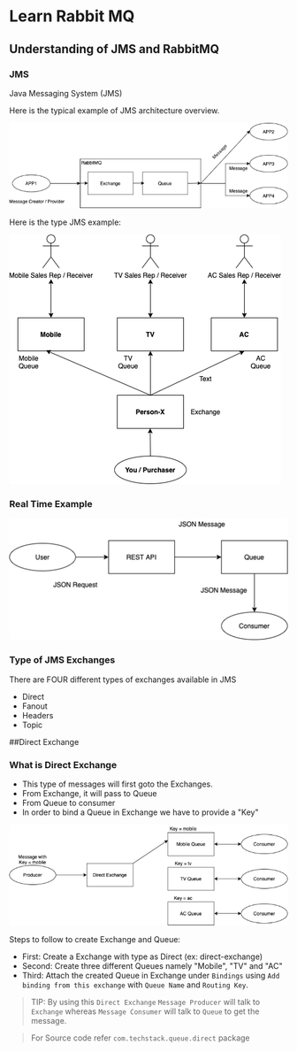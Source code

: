 # Learn Rabbit MQ

## Understanding of JMS and RabbitMQ

### JMS
Java Messaging System (JMS)

Here is the typical example of JMS architecture overview. 

![Alt](images/JavaMessageOverview.png)

Here is the type JMS example:

![Alt](images/JmsExample.png)

### Real Time Example

![Alt](images/RealTimeExample.png)

### Type of JMS Exchanges
There are FOUR different types of exchanges available in JMS
 - Direct
 - Fanout
 - Headers
 - Topic
 
##Direct Exchange
### What is Direct Exchange
- This type of messages will first goto the Exchanges.
- From Exchange, it will pass to Queue
- From Queue to consumer
- In order to bind a Queue in Exchange we have to provide a "Key"

![Alt](images/DirectExchange.png)

Steps to follow to create Exchange and Queue:
- First: Create a Exchange with type as Direct (ex: direct-exchange)
- Second: Create three different Queues namely "Mobile", "TV" and "AC"
- Third: Attach the created Queue in Exchange under `Bindings` using `Add binding from this exchange` with `Queue Name` and `Routing Key`.

>TIP: By using this `Direct Exchange` `Message Producer` will talk to `Exchange` whereas `Message Consumer` will talk to `Queue` to get the message.

> For Source code refer `com.techstack.queue.direct` package

